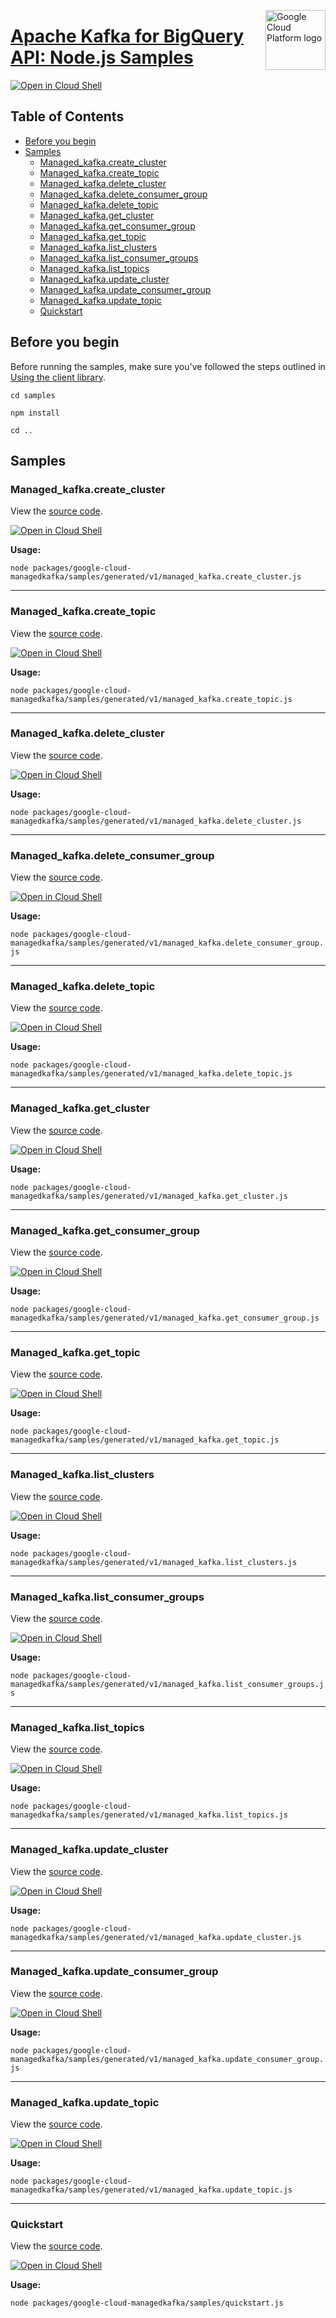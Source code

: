 [//]: # "This README.md file is auto-generated, all changes to this file will be lost."
[//]: # "To regenerate it, use `python -m synthtool`."
<img src="https://avatars2.githubusercontent.com/u/2810941?v=3&s=96" alt="Google Cloud Platform logo" title="Google Cloud Platform" align="right" height="96" width="96"/>

# [Apache Kafka for BigQuery API: Node.js Samples](https://github.com/googleapis/google-cloud-node)

[![Open in Cloud Shell][shell_img]][shell_link]



## Table of Contents

* [Before you begin](#before-you-begin)
* [Samples](#samples)
  * [Managed_kafka.create_cluster](#managed_kafka.create_cluster)
  * [Managed_kafka.create_topic](#managed_kafka.create_topic)
  * [Managed_kafka.delete_cluster](#managed_kafka.delete_cluster)
  * [Managed_kafka.delete_consumer_group](#managed_kafka.delete_consumer_group)
  * [Managed_kafka.delete_topic](#managed_kafka.delete_topic)
  * [Managed_kafka.get_cluster](#managed_kafka.get_cluster)
  * [Managed_kafka.get_consumer_group](#managed_kafka.get_consumer_group)
  * [Managed_kafka.get_topic](#managed_kafka.get_topic)
  * [Managed_kafka.list_clusters](#managed_kafka.list_clusters)
  * [Managed_kafka.list_consumer_groups](#managed_kafka.list_consumer_groups)
  * [Managed_kafka.list_topics](#managed_kafka.list_topics)
  * [Managed_kafka.update_cluster](#managed_kafka.update_cluster)
  * [Managed_kafka.update_consumer_group](#managed_kafka.update_consumer_group)
  * [Managed_kafka.update_topic](#managed_kafka.update_topic)
  * [Quickstart](#quickstart)

## Before you begin

Before running the samples, make sure you've followed the steps outlined in
[Using the client library](https://github.com/googleapis/google-cloud-node#using-the-client-library).

`cd samples`

`npm install`

`cd ..`

## Samples



### Managed_kafka.create_cluster

View the [source code](https://github.com/googleapis/google-cloud-node/blob/main/packages/google-cloud-managedkafka/samples/generated/v1/managed_kafka.create_cluster.js).

[![Open in Cloud Shell][shell_img]](https://console.cloud.google.com/cloudshell/open?git_repo=https://github.com/googleapis/google-cloud-node&page=editor&open_in_editor=packages/google-cloud-managedkafka/samples/generated/v1/managed_kafka.create_cluster.js,samples/README.md)

__Usage:__


`node packages/google-cloud-managedkafka/samples/generated/v1/managed_kafka.create_cluster.js`


-----




### Managed_kafka.create_topic

View the [source code](https://github.com/googleapis/google-cloud-node/blob/main/packages/google-cloud-managedkafka/samples/generated/v1/managed_kafka.create_topic.js).

[![Open in Cloud Shell][shell_img]](https://console.cloud.google.com/cloudshell/open?git_repo=https://github.com/googleapis/google-cloud-node&page=editor&open_in_editor=packages/google-cloud-managedkafka/samples/generated/v1/managed_kafka.create_topic.js,samples/README.md)

__Usage:__


`node packages/google-cloud-managedkafka/samples/generated/v1/managed_kafka.create_topic.js`


-----




### Managed_kafka.delete_cluster

View the [source code](https://github.com/googleapis/google-cloud-node/blob/main/packages/google-cloud-managedkafka/samples/generated/v1/managed_kafka.delete_cluster.js).

[![Open in Cloud Shell][shell_img]](https://console.cloud.google.com/cloudshell/open?git_repo=https://github.com/googleapis/google-cloud-node&page=editor&open_in_editor=packages/google-cloud-managedkafka/samples/generated/v1/managed_kafka.delete_cluster.js,samples/README.md)

__Usage:__


`node packages/google-cloud-managedkafka/samples/generated/v1/managed_kafka.delete_cluster.js`


-----




### Managed_kafka.delete_consumer_group

View the [source code](https://github.com/googleapis/google-cloud-node/blob/main/packages/google-cloud-managedkafka/samples/generated/v1/managed_kafka.delete_consumer_group.js).

[![Open in Cloud Shell][shell_img]](https://console.cloud.google.com/cloudshell/open?git_repo=https://github.com/googleapis/google-cloud-node&page=editor&open_in_editor=packages/google-cloud-managedkafka/samples/generated/v1/managed_kafka.delete_consumer_group.js,samples/README.md)

__Usage:__


`node packages/google-cloud-managedkafka/samples/generated/v1/managed_kafka.delete_consumer_group.js`


-----




### Managed_kafka.delete_topic

View the [source code](https://github.com/googleapis/google-cloud-node/blob/main/packages/google-cloud-managedkafka/samples/generated/v1/managed_kafka.delete_topic.js).

[![Open in Cloud Shell][shell_img]](https://console.cloud.google.com/cloudshell/open?git_repo=https://github.com/googleapis/google-cloud-node&page=editor&open_in_editor=packages/google-cloud-managedkafka/samples/generated/v1/managed_kafka.delete_topic.js,samples/README.md)

__Usage:__


`node packages/google-cloud-managedkafka/samples/generated/v1/managed_kafka.delete_topic.js`


-----




### Managed_kafka.get_cluster

View the [source code](https://github.com/googleapis/google-cloud-node/blob/main/packages/google-cloud-managedkafka/samples/generated/v1/managed_kafka.get_cluster.js).

[![Open in Cloud Shell][shell_img]](https://console.cloud.google.com/cloudshell/open?git_repo=https://github.com/googleapis/google-cloud-node&page=editor&open_in_editor=packages/google-cloud-managedkafka/samples/generated/v1/managed_kafka.get_cluster.js,samples/README.md)

__Usage:__


`node packages/google-cloud-managedkafka/samples/generated/v1/managed_kafka.get_cluster.js`


-----




### Managed_kafka.get_consumer_group

View the [source code](https://github.com/googleapis/google-cloud-node/blob/main/packages/google-cloud-managedkafka/samples/generated/v1/managed_kafka.get_consumer_group.js).

[![Open in Cloud Shell][shell_img]](https://console.cloud.google.com/cloudshell/open?git_repo=https://github.com/googleapis/google-cloud-node&page=editor&open_in_editor=packages/google-cloud-managedkafka/samples/generated/v1/managed_kafka.get_consumer_group.js,samples/README.md)

__Usage:__


`node packages/google-cloud-managedkafka/samples/generated/v1/managed_kafka.get_consumer_group.js`


-----




### Managed_kafka.get_topic

View the [source code](https://github.com/googleapis/google-cloud-node/blob/main/packages/google-cloud-managedkafka/samples/generated/v1/managed_kafka.get_topic.js).

[![Open in Cloud Shell][shell_img]](https://console.cloud.google.com/cloudshell/open?git_repo=https://github.com/googleapis/google-cloud-node&page=editor&open_in_editor=packages/google-cloud-managedkafka/samples/generated/v1/managed_kafka.get_topic.js,samples/README.md)

__Usage:__


`node packages/google-cloud-managedkafka/samples/generated/v1/managed_kafka.get_topic.js`


-----




### Managed_kafka.list_clusters

View the [source code](https://github.com/googleapis/google-cloud-node/blob/main/packages/google-cloud-managedkafka/samples/generated/v1/managed_kafka.list_clusters.js).

[![Open in Cloud Shell][shell_img]](https://console.cloud.google.com/cloudshell/open?git_repo=https://github.com/googleapis/google-cloud-node&page=editor&open_in_editor=packages/google-cloud-managedkafka/samples/generated/v1/managed_kafka.list_clusters.js,samples/README.md)

__Usage:__


`node packages/google-cloud-managedkafka/samples/generated/v1/managed_kafka.list_clusters.js`


-----




### Managed_kafka.list_consumer_groups

View the [source code](https://github.com/googleapis/google-cloud-node/blob/main/packages/google-cloud-managedkafka/samples/generated/v1/managed_kafka.list_consumer_groups.js).

[![Open in Cloud Shell][shell_img]](https://console.cloud.google.com/cloudshell/open?git_repo=https://github.com/googleapis/google-cloud-node&page=editor&open_in_editor=packages/google-cloud-managedkafka/samples/generated/v1/managed_kafka.list_consumer_groups.js,samples/README.md)

__Usage:__


`node packages/google-cloud-managedkafka/samples/generated/v1/managed_kafka.list_consumer_groups.js`


-----




### Managed_kafka.list_topics

View the [source code](https://github.com/googleapis/google-cloud-node/blob/main/packages/google-cloud-managedkafka/samples/generated/v1/managed_kafka.list_topics.js).

[![Open in Cloud Shell][shell_img]](https://console.cloud.google.com/cloudshell/open?git_repo=https://github.com/googleapis/google-cloud-node&page=editor&open_in_editor=packages/google-cloud-managedkafka/samples/generated/v1/managed_kafka.list_topics.js,samples/README.md)

__Usage:__


`node packages/google-cloud-managedkafka/samples/generated/v1/managed_kafka.list_topics.js`


-----




### Managed_kafka.update_cluster

View the [source code](https://github.com/googleapis/google-cloud-node/blob/main/packages/google-cloud-managedkafka/samples/generated/v1/managed_kafka.update_cluster.js).

[![Open in Cloud Shell][shell_img]](https://console.cloud.google.com/cloudshell/open?git_repo=https://github.com/googleapis/google-cloud-node&page=editor&open_in_editor=packages/google-cloud-managedkafka/samples/generated/v1/managed_kafka.update_cluster.js,samples/README.md)

__Usage:__


`node packages/google-cloud-managedkafka/samples/generated/v1/managed_kafka.update_cluster.js`


-----




### Managed_kafka.update_consumer_group

View the [source code](https://github.com/googleapis/google-cloud-node/blob/main/packages/google-cloud-managedkafka/samples/generated/v1/managed_kafka.update_consumer_group.js).

[![Open in Cloud Shell][shell_img]](https://console.cloud.google.com/cloudshell/open?git_repo=https://github.com/googleapis/google-cloud-node&page=editor&open_in_editor=packages/google-cloud-managedkafka/samples/generated/v1/managed_kafka.update_consumer_group.js,samples/README.md)

__Usage:__


`node packages/google-cloud-managedkafka/samples/generated/v1/managed_kafka.update_consumer_group.js`


-----




### Managed_kafka.update_topic

View the [source code](https://github.com/googleapis/google-cloud-node/blob/main/packages/google-cloud-managedkafka/samples/generated/v1/managed_kafka.update_topic.js).

[![Open in Cloud Shell][shell_img]](https://console.cloud.google.com/cloudshell/open?git_repo=https://github.com/googleapis/google-cloud-node&page=editor&open_in_editor=packages/google-cloud-managedkafka/samples/generated/v1/managed_kafka.update_topic.js,samples/README.md)

__Usage:__


`node packages/google-cloud-managedkafka/samples/generated/v1/managed_kafka.update_topic.js`


-----




### Quickstart

View the [source code](https://github.com/googleapis/google-cloud-node/blob/main/packages/google-cloud-managedkafka/samples/quickstart.js).

[![Open in Cloud Shell][shell_img]](https://console.cloud.google.com/cloudshell/open?git_repo=https://github.com/googleapis/google-cloud-node&page=editor&open_in_editor=packages/google-cloud-managedkafka/samples/quickstart.js,samples/README.md)

__Usage:__


`node packages/google-cloud-managedkafka/samples/quickstart.js`






[shell_img]: https://gstatic.com/cloudssh/images/open-btn.png
[shell_link]: https://console.cloud.google.com/cloudshell/open?git_repo=https://github.com/googleapis/google-cloud-node&page=editor&open_in_editor=samples/README.md
[product-docs]: https://cloud.google.com/managed-kafka
